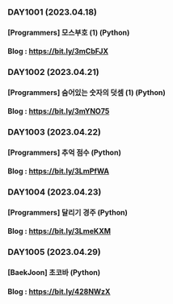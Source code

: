 ### DAY1001 (2023.04.18)
#### [Programmers] 모스부호 (1) (Python)
#### Blog : https://bit.ly/3mCbFJX

### DAY1002 (2023.04.21)
#### [Programmers] 숨어있는 숫자의 덧셈 (1) (Python)
#### Blog : https://bit.ly/3mYNO75

### DAY1003 (2023.04.22)
#### [Programmers] 추억 점수 (Python)
#### Blog : https://bit.ly/3LmPfWA

### DAY1004 (2023.04.23)
#### [Programmers] 달리기 경주 (Python)
#### Blog : https://bit.ly/3LmeKXM

### DAY1005 (2023.04.29)
#### [BaekJoon] 초코바 (Python)
#### Blog : https://bit.ly/428NWzX